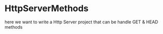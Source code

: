 # HttpServerMethods

here we want to write a Http Server project that can be handle GET & HEAD methods 
